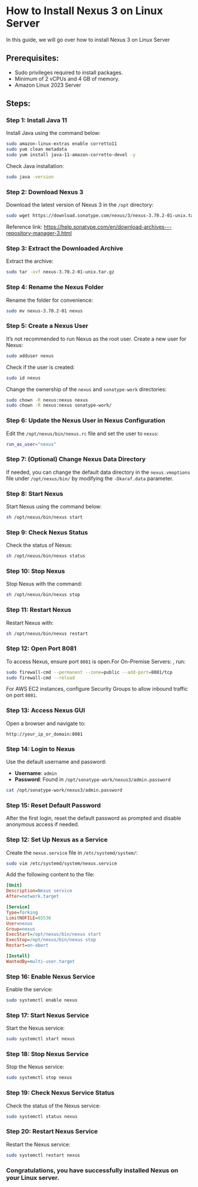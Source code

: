 # How to Install Nexus 3 on Linux Server

In this guide, we will go over how to install Nexus 3 on  Linux Server

## Prerequisites:
- Sudo privileges required to install packages.
- Minimum of 2 vCPUs and 4 GB of memory.
- Amazon Linux 2023 Server

## Steps:

### Step 1: Install Java 11
Install Java using the command below:

```bash
sudo amazon-linux-extras enable corretto11
sudo yum clean metadata
sudo yum install java-11-amazon-corretto-devel -y
```

Check Java installation:

```bash
sudo java -version
```

### Step 2: Download Nexus 3
Download the latest version of Nexus 3 in the `/opt` directory:

```bash
sudo wget https://download.sonatype.com/nexus/3/nexus-3.70.2-01-unix.tar.gz
```
Reference link: https://help.sonatype.com/en/download-archives---repository-manager-3.html

### Step 3: Extract the Downloaded Archive
Extract the archive:

```bash
sudo tar -xvf nexus-3.70.2-01-unix.tar.gz
```

### Step 4: Rename the Nexus Folder
Rename the folder for convenience:

```bash
sudo mv nexus-3.70.2-01 nexus
```

### Step 5: Create a Nexus User
It’s not recommended to run Nexus as the root user. Create a new user for Nexus:

```bash
sudo adduser nexus
```

Check if the user is created:

```bash
sudo id nexus
```

Change the ownership of the `nexus` and `sonatype-work` directories:

```bash
sudo chown -R nexus:nexus nexus
sudo chown -R nexus:nexus sonatype-work/
```

### Step 6: Update the Nexus User in Nexus Configuration
Edit the `/opt/nexus/bin/nexus.rc` file and set the user to `nexus`:

```bash
run_as_user="nexus"
```

### Step 7: (Optional) Change Nexus Data Directory
If needed, you can change the default data directory in the `nexus.vmoptions` file under `/opt/nexus/bin/` by modifying the `-Dkaraf.data` parameter.

### Step 8: Start Nexus
Start Nexus using the command below:

```bash
sh /opt/nexus/bin/nexus start
```

### Step 9: Check Nexus Status
Check the status of Nexus:

```bash
sh /opt/nexus/bin/nexus status
```

### Step 10: Stop Nexus
Stop Nexus with the command:

```bash
sh /opt/nexus/bin/nexus stop
```

### Step 11: Restart Nexus
Restart Nexus with:

```bash
sh /opt/nexus/bin/nexus restart
```

### Step 12: Open Port 8081
To access Nexus, ensure port `8081` is open.For On-Premise Servers: , run:

```bash
sudo firewall-cmd --permanent --zone=public --add-port=8081/tcp
sudo firewall-cmd --reload
```

For AWS EC2 instances, configure Security Groups to allow inbound traffic on port `8081`.

### Step 13: Access Nexus GUI
Open a browser and navigate to:

```
http://your_ip_or_domain:8081
```

### Step 14: Login to Nexus
Use the default username and password:
- **Username**: `admin`
- **Password**: Found in `/opt/sonatype-work/nexus3/admin.password`

```bash
cat /opt/sonatype-work/nexus3/admin.password
```

### Step 15: Reset Default Password
After the first login, reset the default password as prompted and disable anonymous access if needed.
### Step 12: Set Up Nexus as a Service
Create the `nexus.service` file in `/etc/systemd/system/`:

```bash
sudo vim /etc/systemd/system/nexus.service
```

Add the following content to the file:

```ini
[Unit]
Description=Nexus service
After=network.target

[Service]
Type=forking
LimitNOFILE=65536
User=nexus
Group=nexus
ExecStart=/opt/nexus/bin/nexus start
ExecStop=/opt/nexus/bin/nexus stop
Restart=on-abort

[Install]
WantedBy=multi-user.target
```

### Step 16: Enable Nexus Service
Enable the service:

```bash
sudo systemctl enable nexus
```

### Step 17: Start Nexus Service
Start the Nexus service:

```bash
sudo systemctl start nexus
```

### Step 18: Stop Nexus Service
Stop the Nexus service:

```bash
sudo systemctl stop nexus
```

### Step 19: Check Nexus Service Status
Check the status of the Nexus service:

```bash
sudo systemctl status nexus
```

### Step 20: Restart Nexus Service
Restart the Nexus service:

```bash
sudo systemctl restart nexus
```
### Congratulations, you have successfully installed Nexus on your Linux server.
